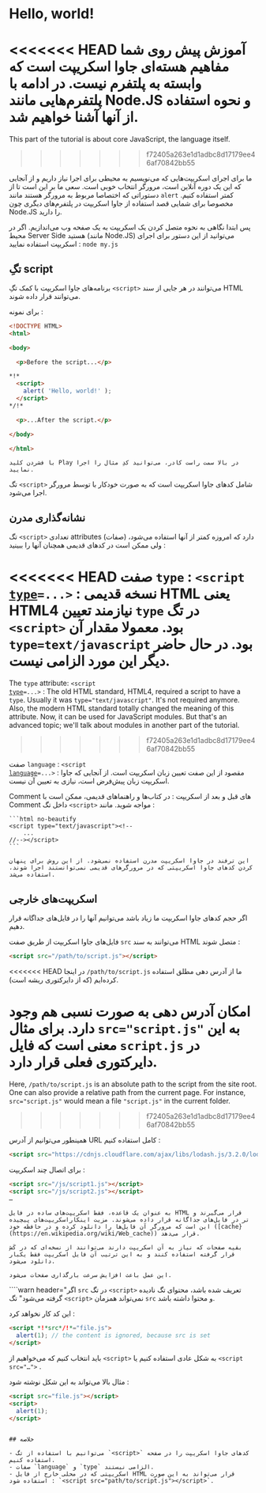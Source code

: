 # Hello, world!

<<<<<<< HEAD
آموزش پیش روی شما مفاهیم هسته‌ای جاوا اسکریپت است که وابسته به پلتفرم نیست. در ادامه با پلتفرم‌هایی مانند Node.JS و نحوه استفاده از آنها آشنا خواهیم شد.
=======
This part of the tutorial is about core JavaScript, the language itself.
>>>>>>> f72405a263e1d1adbc8d17179ee46af70842bb55

ما برای اجرای اسکریپت‌هایی که می‌نویسیم به محیطی برای اجرا نیاز داریم و از آنجایی که این یک دوره آنلاین است، مرورگر انتخاب خوبی است. سعی ما بر این است تا از دستوراتی که اختصاصا مربوط به مرورگر هستند مانند `alert` کمتر استفاده کنیم. مخصوصا برای شمایی قصد استفاده از جاوا اسکریپت در پلتفرم‌های دیگری چون Node.JS را دارید.

پس ابتدا نگاهی به نحوه متصل کردن یک اسکریپت به یک صفحه وب می‌اندازیم. اگر در محیط Server Side هستید (مانند Node.JS) می‌توانید از این دستور برای اجرای اسکریپت استفاده نمایید : `node my.js`

## تگِ script

برنامه‌های جاوا اسکریپت با کمک تگِ `<script>` می‌توانند در هر جایی از سند HTML می‌توانند قرار داده شوند.

برای نمونه :   

```html run height=100
<!DOCTYPE HTML>
<html>

<body>

  <p>Before the script...</p>

*!*
  <script>
    alert( 'Hello, world!' );
  </script>
*/!*

  <p>...After the script.</p>

</body>

</html>
```

```online
با فشردن کلید Play در بالا سمت راست کادر، می‌توانید کدِ مثال را اجرا نمایید.
```

تگ `<script>` شامل کدهای جاوا اسکریپت است که به صورت خودکار با توسط مرورگر اجرا می‌شود.


## نشانه‌گذاری مدرن

تگ `<script>` تعدادی attributes (صفات) دارد که امروزه کمتر از آنها استفاده می‌شود، ولی ممکن است در کدهای قدیمی همچنان آنها را ببینید :


<<<<<<< HEAD
صفت  `type` : <code>&lt;script <u>type</u>=...&gt;</code>
: نسخه قدیمی HTML یعنی HTML4 نیازمند تعیین `type` در تگ `<script>` بود. معمولا مقدار آن `type=text/javascript` بود. در حال حاضر دیگر این مورد الزامی نیست. 
=======
The `type` attribute: <code>&lt;script <u>type</u>=...&gt;</code>
: The old HTML standard, HTML4, required a script to have a `type`. Usually it was `type="text/javascript"`. It's not required anymore. Also, the modern HTML standard totally changed the meaning of this attribute. Now, it can be used for JavaScript modules. But that's an advanced topic; we'll talk about modules in another part of the tutorial.
>>>>>>> f72405a263e1d1adbc8d17179ee46af70842bb55

صفت `language` : <code>&lt;script <u>language</u>=...&gt;</code>
: مقصود از این صفت تعیین زبان اسکریپت است. از آنجایی که جاوا اسکریپت زبان پیش‌فرض است، نیازی به تعیین آن نیست.

Comment های قبل و بعد از اسکریپت
: در کتاب‌ها و راهنماهای قدیمی، ممکن است با Comment داخل تگ `<script>` مواجه شوید. مانند :

    ```html no-beautify
    <script type="text/javascript"><!--
        ...
    //--></script>
    ```

    این ترفند در جاوا اسکریپت مدرن استفاده نمی‌شود. از این روش برای پنهان کردن کدهای جاوا اسکریپتی که در مرورگرهای قدیمی نمی‌توانستند اجرا شوند، استفاده می‌شد. 


## اسکریپت‌‌های خارجی 

اگر حجم کدهای جاوا اسکریپت ما زیاد باشد می‌توانیم آنها را در فایل‌های جداگانه قرار دهیم.

فایل‌های جاوا اسکریپت از طریق صفت `src` می‌توانند به سند HTML متصل شوند :

```html
<script src="/path/to/script.js"></script>
```

<<<<<<< HEAD
در اینجا `/path/to/script.js` ما از آدرس دهی مطلق استفاده کرده‌ایم (که از دایرکتوری ریشه است).

امکان آدرس دهی به صورت نسبی هم وجود دارد. برای مثال `src="script.js"` به این معنی است که فایل `script.js` در دایرکتوری فعلی قرار دارد.
=======
Here, `/path/to/script.js` is an absolute path to the script from the site root. One can also provide a relative path from the current page. For instance, `src="script.js"` would mean a file `"script.js"` in the current folder.
>>>>>>> f72405a263e1d1adbc8d17179ee46af70842bb55

همینطور می‌توانیم از آدرس URL کامل استفاده کنیم :

```html
<script src="https://cdnjs.cloudflare.com/ajax/libs/lodash.js/3.2.0/lodash.js"></script>
```

برای اتصال چند اسکریپت :

```html
<script src="/js/script1.js"></script>
<script src="/js/script2.js"></script>
…
```

```smart
به عنوان یک قاعده، فقط اسکریپت‌های ساده در فایل HTML قرار می‌گیرند و اسکریپت‌های پیچیده‎‌تر در فایل‌های جداگانه قرار داده می‌شوند. مزیت اینکار این است که مرورگر آن فایل‌ها را دانلود کرده و در حافظه خود ([cache}(https://en.wikipedia.org/wiki/Web_cache)) قرار می‌دهد.

بقیه صفحات که نیاز به آن اسکریپت دارند می‌توانند از نسخه‌ای که در کَش قرار گرفته استفاده کنند و به این ترتیب آن فایل اسکریپت فقط یکبار دانلود می‌شود.

این عمل باعث افزایش سرعت بارگذاری صفحات می‌شود.
```

````warn header="اگر `src` در تگ `<script>` تعریف شده باشد، محتوای تگ نادیده گرفته می‌شود"
تگ `<script>` نمی‌تواند همزمان `src` و محتوا داشته باشد.

این کد کار نخواهد کرد :

```html
<script *!*src*/!*="file.js">
  alert(1); // the content is ignored, because src is set
</script>
```

باید انتخاب کنیم که می‌خواهیم از `<script>` به شکل عادی استفاده کنیم یا `<script src="…">` . 

مثال بالا می‌تواند به این شکل نوشته شود :

```html
<script src="file.js"></script>
<script>
  alert(1);
</script>
```
````

## خلاصه

- می‌توانیم با استفاده از تگ `<script>` کدهای جاوا اسکریپت را در صفحه استفاده کنیم.
- صفات `language` و `type` الزامی نیستند.
- اسکریپتی که در محلی خارج از فایل HTML قرار می‌تواند به این صورت استفاده شود : `<script src="path/to/script.js"></script>`.